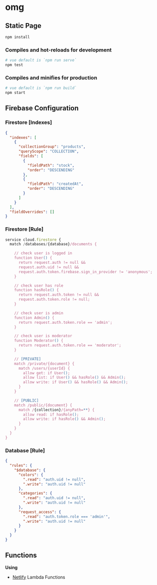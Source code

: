 # omg

## Static Page

```sh
npm install
```

### Compiles and hot-reloads for development

```sh
# vue default is `npm run serve`
npm test
```

### Compiles and minifies for production

```sh
# vue default is `npm run build`
npm start
```

## Firebase Configuration

### Firestore [Indexes]

```json
{
  "indexes": [
    {
      "collectionGroup": "products",
      "queryScope": "COLLECTION",
      "fields": [
        {
          "fieldPath": "stock",
          "order": "DESCENDING"
        },
        {
          "fieldPath": "createdAt",
          "order": "DESCENDING"
        }
      ]
    }
  ],
  "fieldOverrides": []
}
```

### Firestore [Rule]

```ts
service cloud.firestore {
  match /databases/{database}/documents {

    // check user is logged in
    function User() {
      return request.auth != null &&
      request.auth.uid != null &&
      request.auth.token.firebase.sign_in_provider != 'anonymous';
    }

    // check user has role
    function hasRole() {
      return request.auth.token != null &&
      request.auth.token.role != null;
    }

    // check user is admin
    function Admin() {
      return request.auth.token.role == 'admin';
    }

    // check user is moderator
    function Moderator() {
      return request.auth.token.role == 'moderator';
    }

    // [PRIVATE]
    match /private/{document} {
      match /users/{userId} {
        allow get: if User();
        allow list: if User() && hasRole() && Admin();
        allow write: if User() && hasRole() && Admin();
      }
    }

    // [PUBLIC]
    match /public/{document} {
      match /{collection}/{anyPath=**} {
        allow read: if hasRole();
        allow write: if hasRole() && Admin();
      }
    }
  }
}
```

### Database [Rule]

```json
{
  "rules": {
    "$database": {
      "colors": {
        ".read": "auth.uid != null",
        ".write": "auth.uid != null"
      },
      "categories": {
        ".read": "auth.uid != null",
        ".write": "auth.uid != null"
      },
      "request_access": {
        ".read": "auth.token.role === 'admin'",
        ".write": "auth.uid != null"
      }
    }
  }
}
```

## Functions

**Using**

- [Netlify](https://netlify.com) Lambda Functions
